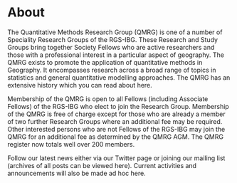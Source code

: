 # About

The Quantitative Methods Research Group (QMRG) is one of a number of Speciality Research Groups of the RGS-IBG. These Research and Study Groups bring together Society Fellows who are active researchers and those with a professional interest in a particular aspect of geography. The QMRG exists to promote the application of quantitative methods in Geography. It encompasses research across a broad range of topics in statistics and general quantitative modelling approaches. The QMRG has an extensive history which you can read about here.
	
Membership of the QMRG is open to all Fellows (including Associate Fellows) of the RGS-IBG who elect to join the Research Group. Membership of the QMRG is free of charge except for those who are already a member of two further Research Groups where an additional fee may be required. Other interested persons who are not Fellows of the RGS-IBG may join the QMRG for an additional fee as determined by the QMRG AGM. The QMRG register now totals well over 200 members.
 	
Follow our latest news either via our Twitter page or joining our mailing list (archives of all posts can be viewed here). Current activities and announcements will also be made ad hoc here.

